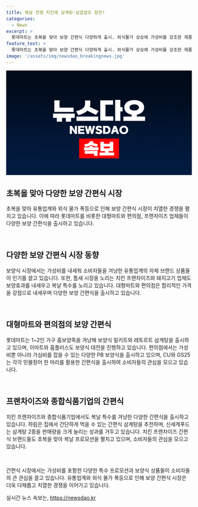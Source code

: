 ```yaml
---
title: 복날 전쟁 치킨에 삼계탕·삼겹살도 참전!
categories:
  - News
excerpt: >
  롯데마트는 초복을 맞아 보양 간편식 다양하게 출시. 외식물가 상승에 가성비를 강조한 제품과 PB 상품이 인기. 가격 저렴한 편의점 PB 치킨 치킨25 삼복 기간 매출 상승. 대형마트도 가정용 보양식 출시로 초복 대전 전개. 종합식품기업 하림은 집에서 간편하게 할 수 있는 삼계탕 3종을 소개. 치킨업계도 복날 특수를 고려한 이벤트 진행. 한돈업계는 다양한 보양식을 제시하여 소비자들에게 다가감.
feature_text: >
  롯데마트는 초복을 맞아 보양 간편식 다양하게 출시. 외식물가 상승에 가성비를 강조한 제품과 PB 상품이 인기. 가격 저렴한 편의점 PB 치킨 치킨25 삼복 기간 매출 상승. 대형마트도 가정용 보양식 출시로 초복 대전 전개. 종합식품기업 하림은 집에서 간편하게 할 수 있는 삼계탕 3종을 소개. 치킨업계도 복날 특수를 고려한 이벤트 진행. 한돈업계는 다양한 보양식을 제시하여 소비자들에게 다가감.
image: '/assets/img/newsdao_breakingnews.jpg'
---
```


<p><img src="/assets/img/newsdao_breakingnews.jpg" alt="flaretime 속보" /></p>

<h2 data-ke-size="size26">초복을 맞아 다양한 보양 간편식 시장</h2>

<p>초복을 맞아 유통업계와 외식 물가 폭등으로 인해 보양 간편식 시장이 치열한 경쟁을 펼치고 있습니다. 이에 따라 롯데마트를 비롯한 대형마트와 편의점, 프랜차이즈 업체들이 다양한 보양 간편식을 출시하고 있습니다.</p>

<p data-ke-size="size16">&nbsp;</p>

<h2 data-ke-size="size22">다양한 보양 간편식 시장 동향</h2>

<p>보양식 시장에서는 가성비를 내세워 소비자들을 겨냥한 유통업계의 자체 브랜드 상품들이 인기를 끌고 있습니다. 또한, 틈새 시장을 노리는 치킨 프랜차이즈와 돼지고기 업체도 보양효과를 내세우고 복날 특수를 노리고 있습니다. 대형마트와 편의점은 합리적인 가격을 강점으로 내세우며 다양한 보양 간편식을 출시하고 있습니다.</p>

<p data-ke-size="size16">&nbsp;</p>

<h2 data-ke-size="size22">대형마트와 편의점의 보양 간편식</h2>

<p>롯데마트는 1~2인 가구 홈보양족을 겨냥해 보양식 밀키트와 레토르트 삼계탕을 출시하고 있으며, 이마트와 홈플러스도 보양식 대전을 진행하고 있습니다. 편의점에서는 가성비뿐 아니라 가심비를 잡을 수 있는 다양한 PB 보양식을 출시하고 있으며, CU와 GS25는 각각 민물장어 한 마리를 활용한 간편식을 출시하여 소비자들의 관심을 모으고 있습니다.</p>

<p data-ke-size="size16">&nbsp;</p>

<h2 data-ke-size="size22">프랜차이즈와 종합식품기업의 간편식</h2>

<p>치킨 프랜차이즈와 종합식품기업에서도 복날 특수를 겨냥한 다양한 간편식을 출시하고 있습니다. 하림은 집에서 간단하게 먹을 수 있는 간편식 삼계탕을 추천하며, 신세계푸드는 삼계탕 2종을 판매량을 크게 늘리는 성과를 거두고 있습니다. 치킨 프랜차이즈 간편식 브랜드들도 초복을 맞아 복날 프로모션을 펼치고 있으며, 소비자들의 관심을 모으고 있습니다.</p>

<p data-ke-size="size16">&nbsp;</p>

<p>간편식 시장에서는 가성비를 포함한 다양한 특수 프로모션과 보양식 상품들이 소비자들의 큰 관심을 끌고 있습니다. 유통업계와 외식 물가 폭등으로 인해 보양 간편식 시장은 더욱 다채롭고 치열한 경쟁을 이어가고 있습니다.</p>
실시간 뉴스 속보는, <a href="https://newsdao.kr" rel="dofollow">https://newsdao.kr</a>


